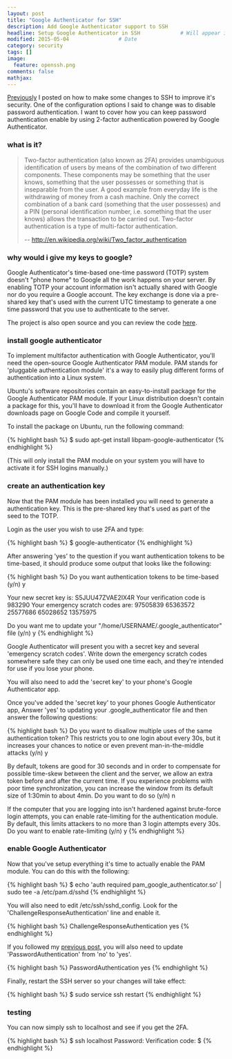 ```yaml
---
layout: post
title: "Google Authenticator for SSH"
description: Add Google Authenticator support to SSH 
headline: Setup Google Authenticator in SSH             # Will appear in bold letters on top of the post
modified: 2015-05-04                # Date
category: security
tags: []
image: 
  feature: openssh.png
comments: false
mathjax:
---
```

[Previously](http://dodwell.us/security/ssh-setup/) I posted on how to make some changes to SSH to improve it's security. One of the configuration options I said to change was to disable password authentication. I want to cover how you can keep password authentication enable by using 2-factor authentication powered by Google Authenticator.

### what is it? 

> Two-factor authentication (also known as 2FA) provides unambiguous identification of users by means of the combination of two different components. These components may be something that the user knows, something that the user possesses or something that is inseparable from the user. A good example from everyday life is the withdrawing of money from a cash machine. Only the correct combination of a bank card (something that the user possesses) and a PIN (personal identification number, i.e. something that the user knows) allows the transaction to be carried out. Two-factor authentication is a type of multi-factor authentication.
>
> -- <a href="http://en.wikipedia.org/wiki/Two_factor_authentication">http://en.wikipedia.org/wiki/Two_factor_authentication</a>

### why would i give my keys to google?

Google Authenticator's time-based one-time password (TOTP) system doesn't "phone home" to Google all the work happens on your server. By enabling TOTP your account information isn't actually shared with Google nor do you require a Google account. The key exchange is done via a pre-shared key that's used with the current UTC timestamp to generate a one time password that you use to authenticate to the server.

The project is also open source and you can review the code [here](http://code.google.com/p/google-authenticator/).

### install google authenticator

To implement multifactor authentication with Google Authenticator, you'll need the open-source Google Authenticator PAM module. PAM stands for 'pluggable authentication module' it's a way to easily plug different forms of authentication into a Linux system.

Ubuntu's software repositories contain an easy-to-install package for the Google Authenticator PAM module. If your Linux distribution doesn't contain a package for this, you'll have to download it from the Google Authenticator downloads page on Google Code and compile it yourself.

To install the package on Ubuntu, run the following command:

{% highlight bash %}
$ sudo apt-get install libpam-google-authenticator
{% endhighlight %}

(This will only install the PAM module on your system you will have to activate it for SSH logins manually.)

### create an authentication key

Now that the PAM module has been installed you will need to generate a authentication key. This is the pre-shared key that's used as part of the seed to the TOTP.

Login as the user you wish to use 2FA and type:

{% highlight bash %}
$ google-authenticator
{% endhighlight %}

After answering 'yes' to the question if you want authentication tokens to be time-based, it should produce some output that looks like the following:

{% highlight bash %}
Do you want authentication tokens to be time-based (y/n) y

Your new secret key is: S5JUU47ZVAE2IX4R
Your verification code is 983290
Your emergency scratch codes are:
  97505839
  65363572
  25577686
  65028652
  13575975

Do you want me to update your "/home/USERNAME/.google_authenticator" file (y/n) y
{% endhighlight %}

Google Authenticator will present you with a secret key and several 'emergency scratch codes'. Write down the emergency scratch codes somewhere safe they can only be used one time each, and they're intended for use if you lose your phone.

You will also need to add the 'secret key' to your phone's Google Authenticator app.

Once you've added the 'secret key' to your phones Google Authenticator app, Answer 'yes' to updating your .google_authenticator file and then answer the following questions:

{% highlight bash %}
Do you want to disallow multiple uses of the same authentication
token? This restricts you to one login about every 30s, but it increases
your chances to notice or even prevent man-in-the-middle attacks (y/n) y

By default, tokens are good for 30 seconds and in order to compensate for
possible time-skew between the client and the server, we allow an extra
token before and after the current time. If you experience problems with poor
time synchronization, you can increase the window from its default
size of 1:30min to about 4min. Do you want to do so (y/n) n

If the computer that you are logging into isn't hardened against brute-force
login attempts, you can enable rate-limiting for the authentication module.
By default, this limits attackers to no more than 3 login attempts every 30s.
Do you want to enable rate-limiting (y/n) y
{% endhighlight %}

### enable Google Authenticator

Now that you've setup everything it's time to actually enable the PAM module. You can do this with the following:

{% highlight bash %}
$ echo 'auth required pam_google_authenticator.so' | sudo tee -a /etc/pam.d/sshd
{% endhighlight %}

You will also need to edit /etc/ssh/sshd_config. Look for the 'ChallengeResponseAuthentication' line and enable it.

{% highlight bash %}
ChallengeResponseAuthentication yes
{% endhighlight %}

If you followed my [previous post](https://dodwell.us/security/ssh-setup/), you will also need to update 'PasswordAuthentication' from 'no' to 'yes'.

{% highlight bash %}
PasswordAuthentication yes
{% endhighlight %}

Finally, restart the SSH server so your changes will take effect:

{% highlight bash %}
$ sudo service ssh restart
{% endhighlight %}

### testing

You can now simply ssh to localhost and see if you get the 2FA.

{% highlight bash %}
$ ssh localhost
Password:
Verification code:
$
{% endhighlight %}
